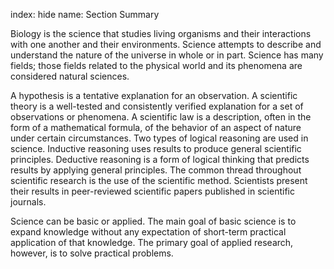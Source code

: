 index: hide
name: Section Summary

Biology is the science that studies living organisms and their interactions with one another and their environments. Science attempts to describe and understand the nature of the universe in whole or in part. Science has many fields; those fields related to the physical world and its phenomena are considered natural sciences.

A hypothesis is a tentative explanation for an observation. A scientific theory is a well-tested and consistently verified explanation for a set of observations or phenomena. A scientific law is a description, often in the form of a mathematical formula, of the behavior of an aspect of nature under certain circumstances. Two types of logical reasoning are used in science. Inductive reasoning uses results to produce general scientific principles. Deductive reasoning is a form of logical thinking that predicts results by applying general principles. The common thread throughout scientific research is the use of the scientific method. Scientists present their results in peer-reviewed scientific papers published in scientific journals.

Science can be basic or applied. The main goal of basic science is to expand knowledge without any expectation of short-term practical application of that knowledge. The primary goal of applied research, however, is to solve practical problems.
